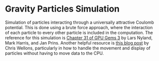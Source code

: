 # Gravity Particles Simulation

Simulation of particles interacting through a universally attractive Coulomb potential.
This is done using a brute force approach, where the interaction of each particle to every other particle is included in the computation. The reference for this simulation is [Chapter 31 of GPU Gems 3](https://developer.nvidia.com/gpugems/gpugems3/part-v-physics-simulation/chapter-31-fast-n-body-simulation-cuda) by Lars Nyland, Mark Harris, and Jan Prins. Another helpful resource is [this blog post](https://nullprogram.com/blog/2014/06/29/) by Chris Wellons, particularly in how to handle the movement and display of particles without having to move data to the CPU.
